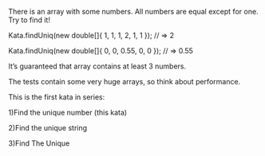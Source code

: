 There is an array with some numbers. All numbers are equal except for one. Try to find it!

Kata.findUniq(new double[]{ 1, 1, 1, 2, 1, 1 }); // => 2

Kata.findUniq(new double[]{ 0, 0, 0.55, 0, 0 }); // => 0.55

It’s guaranteed that array contains at least 3 numbers.

The tests contain some very huge arrays, so think about performance.

This is the first kata in series:

1)Find the unique number (this kata)

2)Find the unique string


3)Find The Unique

